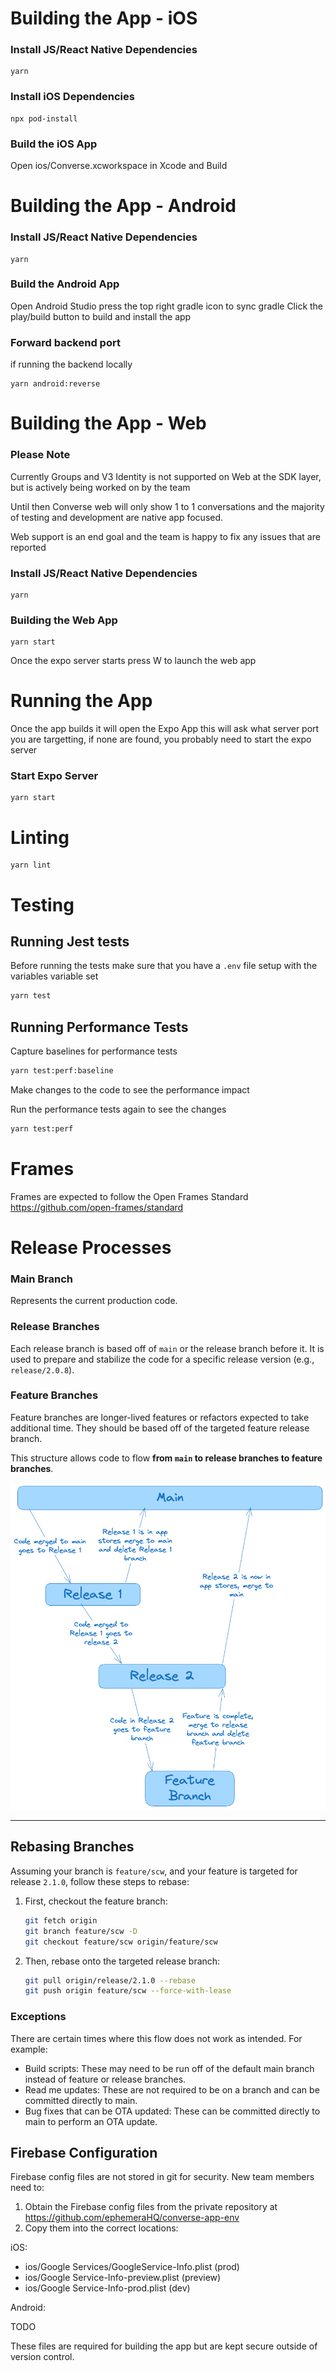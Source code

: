 # Building the App - iOS

### Install JS/React Native Dependencies

```
yarn
```

### Install iOS Dependencies

```
npx pod-install
```

### Build the iOS App

Open ios/Converse.xcworkspace in Xcode and Build

# Building the App - Android

### Install JS/React Native Dependencies

```
yarn
```

### Build the Android App

Open Android Studio
press the top right gradle icon to sync gradle
Click the play/build button to build and install the app

### Forward backend port

if running the backend locally

```
yarn android:reverse
```

# Building the App - Web

### Please Note

Currently Groups and V3 Identity is not supported on Web at the SDK layer, but is actively being worked on by the team

Until then Converse web will only show 1 to 1 conversations and the majority of testing and development are native app focused.

Web support is an end goal and the team is happy to fix any issues that are reported

### Install JS/React Native Dependencies

```
yarn
```

### Building the Web App

```
yarn start
```

Once the expo server starts press W to launch the web app

# Running the App

Once the app builds it will open the Expo App
this will ask what server port you are targetting, if none are found, you probably need to start the expo server

### Start Expo Server

```
yarn start
```

# Linting

```
yarn lint
```

# Testing

## Running Jest tests

Before running the tests make sure that you have a `.env` file setup with the variables variable set

```sh
yarn test
```

## Running Performance Tests

Capture baselines for performance tests

```sh
yarn test:perf:baseline
```

Make changes to the code to see the performance impact

Run the performance tests again to see the changes

```sh
yarn test:perf
```

# Frames

Frames are expected to follow the Open Frames Standard https://github.com/open-frames/standard

# Release Processes

### Main Branch

Represents the current production code.

### Release Branches

Each release branch is based off of `main` or the release branch before it. It is used to prepare and stabilize the code for a specific release version (e.g., `release/2.0.8`).

### Feature Branches

Feature branches are longer-lived features or refactors expected to take additional time. They should be based off of the targeted feature release branch.

This structure allows code to flow **from `main` to release branches to feature branches**.

![Merge Diagram](docs/image.png)

---

## Rebasing Branches

Assuming your branch is `feature/scw`, and your feature is targeted for release `2.1.0`, follow these steps to rebase:

1. First, checkout the feature branch:

   ```bash
   git fetch origin
   git branch feature/scw -D
   git checkout feature/scw origin/feature/scw
   ```

2. Then, rebase onto the targeted release branch:
   ```bash
   git pull origin/release/2.1.0 --rebase
   git push origin feature/scw --force-with-lease
   ```

### Exceptions

There are certain times where this flow does not work as intended. For example:

- Build scripts: These may need to be run off of the default main branch instead of feature or release branches.
- Read me updates: These are not required to be on a branch and can be committed directly to main.
- Bug fixes that can be OTA updated: These can be committed directly to main to perform an OTA update.

## Firebase Configuration

Firebase config files are not stored in git for security. New team members need to:

1. Obtain the Firebase config files from the private repository at https://github.com/ephemeraHQ/converse-app-env
2. Copy them into the correct locations:

iOS:

- ios/Google Services/GoogleService-Info.plist (prod)
- ios/Google Service-Info-preview.plist (preview)
- ios/Google Service-Info-prod.plist (dev)

Android:

TODO

These files are required for building the app but are kept secure outside of version control.
